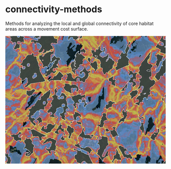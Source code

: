 # connectivity-methods
Methods for analyzing the local and global connectivity of core habitat areas across a movement cost surface.

![Local Corridors](assets/images/image.png)
